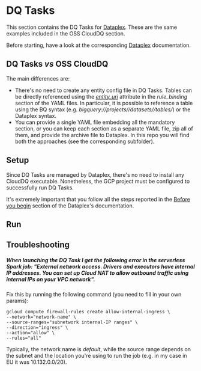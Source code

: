 # DQ Tasks
This section contains the DQ Tasks for [Dataplex](https://cloud.google.com/dataplex/docs/data-quality-overview). These are the same examples included in the OSS CloudDQ section.

Before starting, have a look at the corresponding [Dataplex](https://cloud.google.com/dataplex/docs/check-data-quality#before_you_begin) documentation.

## DQ Tasks *vs* OSS CloudDQ
The main differences are:
* There's no need to create any entity config file in DQ Tasks. Tables can be directly referenced using the *[entity_uri](https://cloud.google.com/dataplex/docs/check-data-quality#example_specification_files)* attribute in the *rule_binding* section of the YAML files. In particular, it is possible to reference a table using the BQ syntax (e.g. *bigquery://projects/<project-id>/datasets/<dataset-id>/tables/<table-id>*) or the Dataplex syntax.
* You can provide a single YAML file embedding all the mandatory section, or you can keep each section as a separate YAML file, zip all of them, and provide the archive file to Dataplex. In this repo you will find both the approaches (see the corresponding subfolder).      

## Setup
Since DQ Tasks are managed by Dataplex, there's no need to install any CloudDQ executable. Nonetheless, the GCP project must be configured to successfully run DQ Tasks.
  
It's extremely important that you follow all the steps reported in the [Before you begin](https://cloud.google.com/dataplex/docs/check-data-quality#before_you_begin) section of the Dataplex's documentation.

## Run

## Troubleshooting
##### When launching the DQ Task I get the following error in the serverless Spark job: "External network access. Drivers and executors have internal IP addresses. You can set up Cloud NAT to allow outbound traffic using internal IPs on your VPC network".
Fix this by running the following command (you need to fill in your own params):
  
    gcloud compute firewall-rules create allow-internal-ingress \
    --network="network-name" \
    --source-ranges="subnetwork internal-IP ranges" \
    --direction="ingress" \
    --action="allow" \
    --rules="all"

Typically, the network name is *default*, while the source range depends on the subnet and the location you're using to run the job (e.g. in my case in EU it was 10.132.0.0/20).
